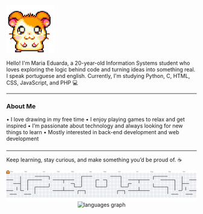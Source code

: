 

<img src="https://github.com/mariaeduardaabx/mariaeduardaabx/blob/main/ezgif-6811dc3bf741fa.gif?raw=true" />

Hello! I'm Maria Eduarda, a 20-year-old Information Systems student who loves exploring the logic behind code and turning ideas into something real.
I speak portuguese and english.
Currently, I'm studying Python, C, HTML, CSS, JavaScript, and PHP 💻

---

### About Me
 • I love drawing in my free time
 • I enjoy playing games to relax and get inspired
 • I’m passionate about technology and always looking for new things to learn
 • Mostly interested in back-end development and web development




###

--- 
Keep learning, stay curious, and make something you’d be proud of. ☕


<picture>
  <source media="(prefers-color-scheme: dark)" srcset="https://raw.githubusercontent.com/mariaeduardaabx/mariaeduardaabx/output/pacman-contribution-graph-dark.svg">
  <source media="(prefers-color-scheme: light)" srcset="https://raw.githubusercontent.com/mariaeduardaabx/mariaeduardaabx/output/pacman-contribution-graph.svg">
  <img alt="pacman contribution graph" src="https://raw.githubusercontent.com/mariaeduardaabx/mariaeduardaabx/output/pacman-contribution-graph.svg">
</picture>

<div align="center">
  <img src="https://github-readme-stats.vercel.app/api/top-langs?username=mariaeduardaabx&locale=en&hide_title=false&layout=compact&card_width=320&langs_count=5&theme=dracula&hide_border=false" height="150" alt="languages graph"  />
</div>

